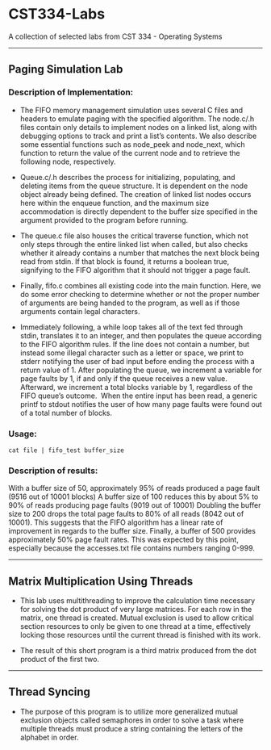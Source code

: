 # CST334-Labs
A collection of selected labs from CST 334 - Operating Systems

---

## Paging Simulation Lab

### Description of Implementation:
* The FIFO memory management simulation uses several C files and headers to emulate paging with the specified algorithm. The node.c/.h files contain only details to implement nodes on a linked list, along with debugging options to track and print a list’s contents. We also describe some essential functions such as node_peek and node_next, which function to return the value of the current node and to retrieve the following node, respectively.

* Queue.c/.h describes the process for initializing, populating, and deleting items from the queue structure. It is dependent on the node object already being defined. The creation of linked list nodes occurs here within the enqueue function, and the maximum size accommodation is directly dependent to the buffer size specified in the argument provided to the program before running.

* The queue.c file also houses the critical traverse function, which not only steps through the entire linked list when called, but also checks whether it already contains a number that matches the next block being read from stdin. If that block is found, it returns a boolean true, signifying to the FIFO algorithm that it should not trigger a page fault.

* Finally, fifo.c combines all existing code into the main function. Here, we do some error checking to determine whether or not the proper number of arguments are being handed to the program, as well as if those arguments contain legal characters.

* Immediately following, a while loop takes all of the text fed through stdin, translates it to an integer, and then populates the queue according to the FIFO algorithm rules. If the line does not contain a number, but instead some illegal character such as a letter or space, we print to stderr notifying the user of bad input before ending the process with a return value of 1. After populating the queue, we increment a variable for page faults by 1, if and only if the queue receives a new value. Afterward, we increment a total blocks variable by 1, regardless of the FIFO queue’s outcome.  When the entire input has been read, a generic printf to stdout notifies the user of how many page faults were found out of a total number of blocks.

### Usage:
	cat file | fifo_test buffer_size
  
### Description of results:
With a buffer size of 50, approximately 95% of reads produced a page fault (9516 out of 10001 blocks)
A buffer size of 100 reduces this by about 5% to 90% of reads producing page faults (9019 out of 10001)
Doubling the buffer size to 200 drops the total page faults to 80% of all reads (8042 out of 10001). This suggests that the FIFO algorithm has a linear rate of improvement in regards to the buffer size.
Finally, a buffer of 500 provides approximately 50% page fault rates. This was expected by this point, especially because the accesses.txt file contains numbers ranging 0-999.

---

## Matrix Multiplication Using Threads
* This lab uses multithreading to improve the calculation time necessary for solving the dot product of very large matrices. For each row in the matrix, one thread is created. Mutual exclusion is used to allow critical section resources to only be given to one thread at a time, effectively locking those resources until the current thread is finished with its work. 

* The result of this short program is a third matrix produced from the dot product of the first two.

---

## Thread Syncing
* The purpose of this program is to utilize more generalized mutual exclusion objects called semaphores in order to solve a task where multiple threads must produce a string containing the letters of the alphabet in order.
